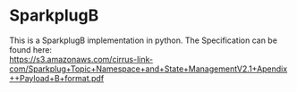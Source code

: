 # SparkplugB

This is a SparkplugB implementation in python. The Specification can be found here:  
https://s3.amazonaws.com/cirrus-link-com/Sparkplug+Topic+Namespace+and+State+ManagementV2.1+Apendix++Payload+B+format.pdf
